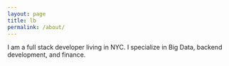 ```yaml
---
layout: page
title: lb
permalink: /about/
---
```


I am a full stack developer living in NYC. I specialize in Big Data, backend development, and finance.

